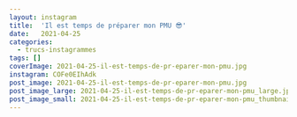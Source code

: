 ```yaml
---
layout: instagram
title:  'Il est temps de préparer mon PMU 😎'
date:   2021-04-25
categories: 
  - trucs-instagrammes
tags: []
coverImage: 2021-04-25-il-est-temps-de-pr-eparer-mon-pmu.jpg
instagram: COFe0EIhAdk
post_image: 2021-04-25-il-est-temps-de-pr-eparer-mon-pmu.jpg
post_image_large: 2021-04-25-il-est-temps-de-pr-eparer-mon-pmu_large.jpg
post_image_small: 2021-04-25-il-est-temps-de-pr-eparer-mon-pmu_thumbnail.jpg
---
```

